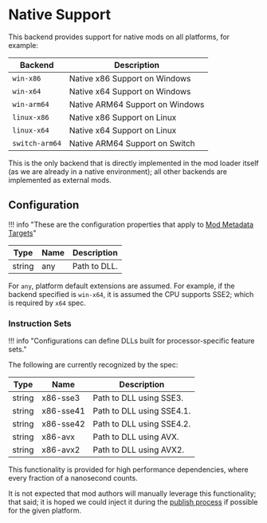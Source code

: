 ﻿# Native Support

This backend provides support for native mods on all platforms, for example:

| Backend        | Description                     |
|----------------|---------------------------------|
| `win-x86`      | Native x86 Support on Windows   |
| `win-x64`      | Native x64 Support on Windows   |
| `win-arm64`    | Native ARM64 Support on Windows |
| `linux-x86`    | Native x86 Support on Linux     |
| `linux-x64`    | Native x64 Support on Linux     |
| `switch-arm64` | Native ARM64 Support on Switch  |

This is the only backend that is directly implemented in the mod loader itself (as we are already in a native environment);
all other backends are implemented as external mods.

## Configuration

!!! info "These are the configuration properties that apply to [Mod Metadata Targets][mod-metadata-targets]"

| Type   | Name | Description  |
|--------|------|--------------|
| string | any  | Path to DLL. |

For `any`, platform default extensions are assumed.
For example, if the backend specified is `win-x64`, it is assumed the CPU supports SSE2; which is required by `x64` spec.

### Instruction Sets

!!! info "Configurations can define DLLs built for processor-specific feature sets."

The following are currently recognized by the spec:

| Type   | Name      | Description               |
|--------|-----------|---------------------------|
| string | x86-sse3  | Path to DLL using SSE3.   |
| string | x86-sse41 | Path to DLL using SSE4.1. |
| string | x86-sse42 | Path to DLL using SSE4.2. |
| string | x86-avx   | Path to DLL using AVX.    |
| string | x86-avx2  | Path to DLL using AVX2.   |

This functionality is provided for high performance dependencies, where every fraction of a nanosecond counts.

It is not expected that mod authors will manually leverage this functionality; that said; it is hoped we could inject it
during the [publish process](../Mod-Publishing.md) if possible for the given platform.

[mod-metadata-targets]: ../../Server/Configurations/Mod-Metadata.md#targets
